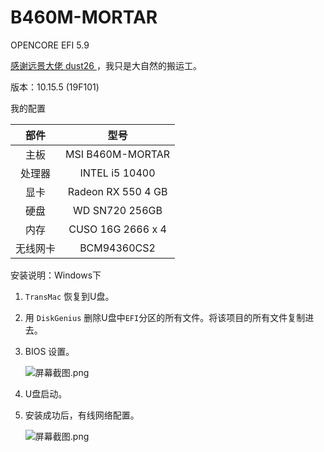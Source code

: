 # B460M-MORTAR
OPENCORE  EFI  5.9

[感谢远景大佬 dust26 ](http://bbs.pcbeta.com/forum.php?mod=viewthread&tid=1861472) ，我只是大自然的搬运工。

版本：10.15.5 (19F101) 

我的配置 

|   部件   |        型号        |
| :------: | :----------------: |
|   主板   |  MSI B460M-MORTAR  |
|  处理器  |   INTEL i5 10400   |
|   显卡   | Radeon RX 550 4 GB |
|   硬盘   |   WD SN720 256GB   |
|   内存   | CUSO 16G 2666 x 4  |
| 无线网卡 |    BCM94360CS2     |



安装说明：Windows下

1. `TransMac` 恢复到U盘。

2. 用 `DiskGenius` 删除U盘中`EFI`分区的所有文件。将该项目的所有文件复制进去。

3. BIOS 设置。

   ![](https://images.gitee.com/uploads/images/2020/0716/201858_0703b82f_1789893.png "屏幕截图.png")

4. U盘启动。

5. 安装成功后，有线网络配置。

   ![](https://images.gitee.com/uploads/images/2020/0706/113528_a37a8a62_1789893.png "屏幕截图.png")

   



